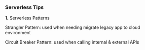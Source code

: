 ### Serverless Tips

<b>1.</b> Serverless Patterns

Strangler Pattern: used when needing migrate legacy app to cloud environment

Circuit Breaker Pattern: used when calling internal & external APIs
